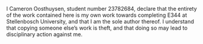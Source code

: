 I Cameron Oosthuysen, student number 23782684, declare
that the entirety of the work contained here is my own work towards completing E344 at Stellenbosch
University, and that I am the sole author thereof. I understand that copying someone else’s work is
theft, and that doing so may lead to disciplinary action against me.
